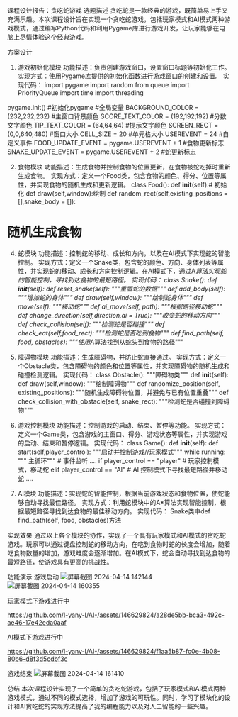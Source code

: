课程设计报告：贪吃蛇游戏
选题描述
贪吃蛇是一款经典的游戏，既简单易上手又充满乐趣。本次课程设计旨在实现一个贪吃蛇游戏，包括玩家模式和AI模式两种游戏模式，通过编写Python代码和利用Pygame库进行游戏开发，让玩家能够在电脑上尽情体验这个经典游戏。

方案设计
1. 游戏初始化模块
功能描述：负责创建游戏窗口，设置窗口标题等初始化工作。
实现方式：使用Pygame库提供的初始化函数进行游戏窗口的创建和设置。
实现代码：
import pygame
import random
from queue import PriorityQueue
import time
import threading

pygame.init() #初始化pygame
#全局变量
BACKGROUND_COLOR = (232,232,232) #主窗口背景颜色
SCORE_TEXT_COLOR = (192,192,192) #分数文字颜色
TIP_TEXT_COLOR = (64,64,64)      #提示文字颜色
SCREEN_RECT = (0,0,640,480)      #窗口大小
CELL_SIZE = 20                   #单元格大小
USEREVENT = 24                   #自定义事件
FOOD_UPDATE_EVENT = pygame.USEREVENT + 1 #食物更新标志
SNAKE_UPDATE_EVENT = pygame.USEREVENT + 2 #蛇更新标志

2. 食物模块
功能描述：生成食物并控制食物的位置更新，在食物被蛇吃掉时重新生成食物。
实现方式：定义一个Food类，包含食物的颜色、得分、位置等属性，并实现食物的随机生成和更新逻辑。
class Food():
  def __init__(self):# 初始化
  def draw(self,window):绘制
  def random_rect(self,existing_positions = [],snake_body = []):
  # 随机生成食物

4. 蛇模块
功能描述：控制蛇的移动、成长和方向，以及在AI模式下实现蛇的智能控制。
实现方式：定义一个Snake类，包含蛇的颜色、方向、身体列表等属性，并实现蛇的移动、成长和方向控制逻辑。在AI模式下，通过A*算法实现蛇的智能控制，寻找到达食物的最短路径。
实现代码：
class Snake():
  def __init__(self):
  def reset_snake(self):
        """重置蛇的数据"""
   def add_body(self):
        """增加蛇的身体"""
   def draw(self,window):
     """绘制蛇身体"""
   def move(self):
        """移动蛇"""
   def ai_move(self, path):
        """根据路径移动蛇"""
   def change_direction(self,direction,ai = True):
        """改变蛇的移动方向"""
   def check_collision(self):
        """检测蛇是否碰撞"""
   def check_eat(self,food_rect):
        """检测蛇是否吃到食物"""
   def find_path(self, food, obstacles):
        """使用A*算法找到从蛇头到食物的路径"""
  
6. 障碍物模块
功能描述：生成障碍物，并防止蛇直接通过。
实现方式：定义一个Obstacle类，包含障碍物的颜色和位置等属性，并实现障碍物的随机生成和碰撞检测逻辑。
实现代码：
class Obstacle():
  """障碍物类"""
  def __init__(self):
  def draw(self,window):
        """绘制障碍物"""
  def randomize_position(self, existing_positions):
        """随机生成障碍物位置，并避免与已有位置重叠"""
   def check_collision_with_obstacle(self, snake_rect):
        """检测蛇是否碰撞到障碍物"""

8. 游戏控制模块
功能描述：控制游戏的启动、结束、暂停等功能。
实现方式：定义一个Game类，包含游戏的主窗口、得分、游戏状态等属性，并实现游戏的启动、结束和暂停逻辑。
实现代码：
class Game():
  def __init__(self):
  def start(self,player_control):
        """启动并控制游戏//玩家模式"""
        while running:  """ 主循环"""
             # 事件监听
             ....
               if player_control == "player"
                     # 玩家控制模式，移动蛇
               elif player_control == "AI"
                     # AI 控制模式下寻找最短路径并移动蛇
             ....

10. AI模块
功能描述：实现蛇的智能控制，根据当前游戏状态和食物位置，使蛇能够自动寻找最佳路径。
实现方式：利用蛇模块中的A*算法实现智能控制，根据最短路径寻找到达食物的最佳移动方向。
实现代码：
Snake类中def find_path(self, food, obstacles)方法


实现效果
通过以上各个模块的协作，实现了一个具有玩家模式和AI模式的贪吃蛇游戏。玩家可以通过键盘控制蛇的移动方向，在吃到食物时蛇的长度会增加，随着吃食物数量的增加，游戏难度会逐渐增加。在AI模式下，蛇会自动寻找到达食物的最短路径，使游戏具有更高的挑战性。

功能演示
游戏启动
![屏幕截图 2024-04-14 142144](https://github.com/I-yany-I/AI-/assets/146629824/d4ef279b-d35e-4b72-aee9-4e161856548d)
![屏幕截图 2024-04-14 160355](https://github.com/I-yany-I/AI-/assets/146629824/2b1e4f27-bf1d-4957-a2f5-e10f70678dc3)

玩家模式下游戏进行中


https://github.com/I-yany-I/AI-/assets/146629824/a28de5bb-bca3-492c-ae46-17e42eda0aaf


AI模式下游戏进行中


https://github.com/I-yany-I/AI-/assets/146629824/f1aa5b87-fc0e-4b08-80b6-d8f3d5cdbf3c



游戏结束
![屏幕截图 2024-04-14 161410](https://github.com/I-yany-I/AI-/assets/146629824/afcff50b-bbd7-4c99-812a-0953f6a54c07)

总结
本次课程设计实现了一个简单的贪吃蛇游戏，包括了玩家模式和AI模式两种游戏模式，通过不同的模式选择，增加了游戏的可玩性。同时，学习了模块化的设计和AI贪吃蛇的实现方法提高了我的编程能力以及对人工智能的一些兴趣。
